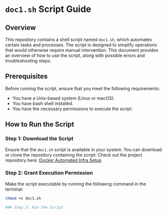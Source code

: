 # `doc1.sh` Script Guide

## Overview
This repository contains a shell script named `doc1.sh`, which automates certain tasks and processes. The script is designed to simplify operations that would otherwise require manual intervention. This document provides an overview of how to use the script, along with possible errors and troubleshooting steps.

## Prerequisites
Before running the script, ensure that you meet the following requirements:
- You have a Unix-based system (Linux or macOS).
- You have bash shell installed.
- You have the necessary permissions to execute the script.

## How to Run the Script

### Step 1: Download the Script
Ensure that the `doc1.sh` script is available in your system. You can download or clone the repository containing the script:
Check out the project repository here: [Docker Automated Infra Setup](https://github.com/karthikvt22/Docker-automated-infra-setup)


### Step 2: Grant Execution Permission
Make the script executable by running the following command in the terminal:
```bash
chmod +x doc1.sh

### Step 3: Run the Script
